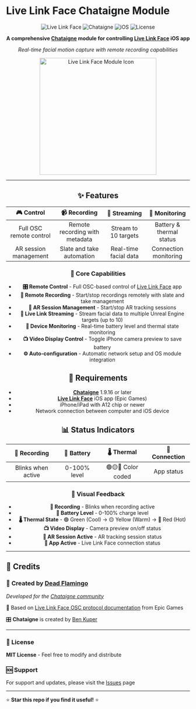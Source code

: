 # Live Link Face Chataigne Module

<div align="center">

![Live Link Face](https://img.shields.io/badge/Live%20Link%20Face-Compatible-blue?style=for-the-badge&logo=apple)
![Chataigne](https://img.shields.io/badge/Chataigne-1.9.16+-orange?style=for-the-badge)
![iOS](https://img.shields.io/badge/iOS-A12%20Chip+-black?style=for-the-badge&logo=apple)
![License](https://img.shields.io/badge/License-MIT-green?style=for-the-badge)

**A comprehensive [Chataigne](https://benjamin.kuperberg.fr/chataigne) module for controlling [Live Link Face](https://apps.apple.com/app/live-link-face/id1495370836) iOS app**

*Real-time facial motion capture with remote recording capabilities*

</div>

<div align="center">
<img src="https://is1-ssl.mzstatic.com/image/thumb/Purple211/v4/9b/91/c1/9b91c1fb-fffd-d010-bda5-fa4d21f7f148/AppIcon-0-0-1x_U007epad-0-1-0-85-220.png/434x0w.webp" alt="Live Link Face Module Icon" width="320" height="320">

---

## ✨ Features

<div align="left">

| 🎮 **Control** | 📹 **Recording** | 📡 **Streaming** | 📱 **Monitoring** |
|:---:|:---:|:---:|:---:|
| Full OSC remote control | Remote recording with metadata | Stream to 10 targets | Battery & thermal status |
| AR session management | Slate and take automation | Real-time facial data | Connection monitoring |

</div>

### 🚀 **Core Capabilities**
- **🎛️ Remote Control** - Full OSC-based control of [Live Link Face](https://apps.apple.com/app/live-link-face/id1495370836) app
- **📼 Remote Recording** - Start/stop recordings remotely with slate and take management
- **🔴 AR Session Management** - Start/stop AR tracking sessions
- **📡 Live Link Streaming** - Stream facial data to multiple Unreal Engine targets (up to 10)
- **🔋 Device Monitoring** - Real-time battery level and thermal state monitoring
- **📺 Video Display Control** - Toggle iPhone camera preview to save battery
- **⚙️ Auto-configuration** - Automatic network setup and OS module integration

## 📱 Requirements

- **[Chataigne](https://benjamin.kuperberg.fr/chataigne)** 1.9.16 or later
- **[Live Link Face](https://apps.apple.com/app/live-link-face/id1495370836)** iOS app (Epic Games)
- iPhone/iPad with A12 chip or newer
- Network connection between computer and iOS device

## 📊 Status Indicators

<div align="left">

| 🔴 **Recording** | 🔋 **Battery** | 🌡️ **Thermal** | 📱 **Connection** |
|:---:|:---:|:---:|:---:|
| Blinks when active | 0-100% level | 🟢🟡🔴 Color coded | App status |

</div>

### 🎯 **Visual Feedback**
- **🔴 Recording** - Blinks when recording active
- **🔋 Battery Level** - 0-100% charge level  
- **🌡️ Thermal State** - 🟢 Green (Cool) → 🟡 Yellow (Warm) → 🔴 Red (Hot)
- **📺 Video Display** - Camera preview on/off status
- **🔴 AR Session Active** - AR tracking session status
- **📱 App Active** - Live Link Face connection status

---

<div align="left">

## 🎉 Credits

### 🦩 **Created by [Dead Flamingo](https://github.com/DeadFlamingo)** 

*Developed for the [Chataigne community](https://benjamin.kuperberg.fr/chataigne)*

📖 Based on [Live Link Face OSC protocol documentation](https://dev.epicgames.com/documentation/en-us/unreal-engine/recording-face-animation-on-ios-device-in-unreal-engine) from Epic Games

🎛️ **Chataigne** is created by [Ben Kuper](https://benjamin.kuperberg.fr/)

---

### 📄 License
**MIT License** - Feel free to modify and distribute

### 🆘 Support  
For support and updates, please visit the [Issues](https://github.com/DeadFlamingo/Live-Link-Face-Chataigne-module/issues) page

---

⭐ **Star this repo if you find it useful!** ⭐

</div>
